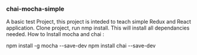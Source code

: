### chai-mocha-simple
A basic test Project, this project is inteded to teach simple Redux and 
React application.
Clone project, run nmp install.
This will install all dependancies needed.
How to Install mocha and chai :

npm install -g mocha --save-dev 
npm install chai --save-dev


